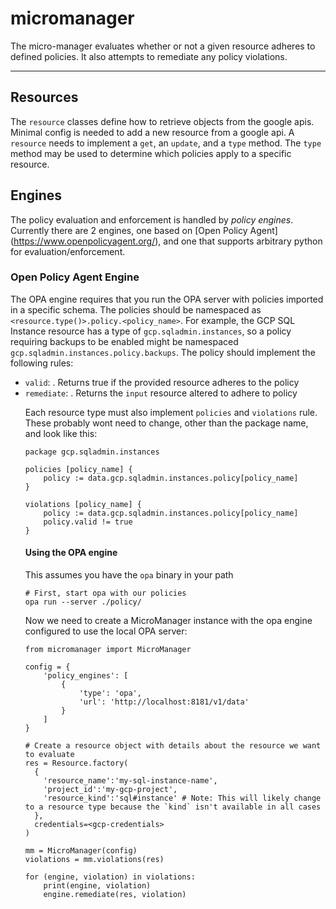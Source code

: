 # micromanager

The micro-manager evaluates whether or not a given resource adheres to defined policies. It also attempts to remediate any policy violations.

---

## Resources

The `resource` classes define how to retrieve objects from the google apis. Minimal config is needed to add a new resource from a google api. A `resource` needs to implement a `get`, an `update`, and a `type` method. The `type` method may be used to determine which policies apply to a specific resource.


## Engines

The policy evaluation and enforcement is handled by _policy engines_. Currently there are 2 engines, one based on [Open Policy Agent] (https://www.openpolicyagent.org/), and one that supports arbitrary python for evaluation/enforcement.

### Open Policy Agent Engine

The OPA engine requires that you run the OPA server with policies imported in a specific schema. The policies should be namespaced as `<resource.type()>.policy.<policy_name>`. For example, the GCP SQL Instance resource has a type of `gcp.sqladmin.instances`, so a policy requiring backups to be enabled might be namespaced `gcp.sqladmin.instances.policy.backups`. The policy should implement the following rules:

* `valid`: <boolean>. Returns true if the provided resource adheres to the policy
* `remediate`: <object>. Returns the `input` resource altered to adhere to policy

Each resource type must also implement `policies` and `violations` rule. These probably wont need to change, other than the package name, and look like this:

```
package gcp.sqladmin.instances

policies [policy_name] {
    policy := data.gcp.sqladmin.instances.policy[policy_name]
}

violations [policy_name] {
    policy := data.gcp.sqladmin.instances.policy[policy_name]
    policy.valid != true
}
```

#### Using the OPA engine

This assumes you have the `opa` binary in your path

```
# First, start opa with our policies
opa run --server ./policy/
```

Now we need to create a MicroManager instance with the opa engine configured to use the local OPA server:

```
from micromanager import MicroManager

config = {
    'policy_engines': [
        {
            'type': 'opa',
            'url': 'http://localhost:8181/v1/data'
        }
    ]
}

# Create a resource object with details about the resource we want to evaluate
res = Resource.factory(
  {
    'resource_name':'my-sql-instance-name',
    'project_id':'my-gcp-project',
    'resource_kind':'sql#instance' # Note: This will likely change to a resource type because the `kind` isn't available in all cases
  },
  credentials=<gcp-credentials>
)

mm = MicroManager(config)
violations = mm.violations(res)

for (engine, violation) in violations:
    print(engine, violation)
    engine.remediate(res, violation)
```
